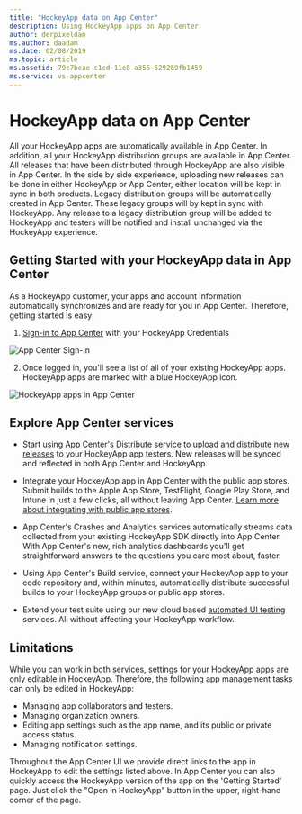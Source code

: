 ```yaml
---
title: "HockeyApp data on App Center"
description: Using HockeyApp apps on App Center
author: derpixeldan
ms.author: daadam
ms.date: 02/08/2019
ms.topic: article
ms.assetid: 79c7beae-c1cd-11e8-a355-529269fb1459
ms.service: vs-appcenter
---
```


# HockeyApp data on App Center

All your HockeyApp apps are automatically available in App Center. In addition, all your HockeyApp distribution groups are available in App Center. All releases that have been distributed through HockeyApp are also visible in App Center.
In the side by side experience, uploading new releases can be done in either HockeyApp or App Center, either location will be kept in sync in both products. Legacy distribution groups will be automatically created in App Center. These legacy groups will by kept in sync with HockeyApp. Any release to a legacy distribution group will be added to HockeyApp and testers will be notified and install unchanged via the HockeyApp experience.

## Getting Started with your HockeyApp data in App Center

As a HockeyApp customer, your apps and account information automatically synchronizes and are ready for you in App Center. Therefore, getting started is easy:

1. [Sign-in to App Center](https://appcenter.ms/login?utm_medium=referral_link&utm_source=Hockey%20App) with your HockeyApp Credentials

![App Center Sign-In](~/transition/images/appcenter-sign-in.png)

2. Once logged in, you'll see a list of all of your existing HockeyApp apps. HockeyApp apps are marked with a blue HockeyApp icon. 

![HockeyApp apps in App Center](~/transition/images/hockeyapp-apps-in-appcenter.png)

## Explore App Center services

* Start using App Center's Distribute service to upload and [distribute new releases](~/transition/distribution.md) to your HockeyApp app testers. New releases will be synced and reflected in both App Center and HockeyApp. 

* Integrate your HockeyApp app in App Center with the public app stores. Submit builds to the Apple App Store, TestFlight, Google Play Store, and Intune in just a few clicks, all without leaving App Center. [Learn more about integrating with public app stores](~/distribution/stores/index.md).

* App Center's Crashes and Analytics services automatically streams data collected from your existing HockeyApp SDK directly into App Center. With App Center's new, rich analytics dashboards you'll get straightforward answers to the questions you care most about, faster.

* Using App Center's Build service, connect your HockeyApp app to your code repository and, within minutes, automatically distribute successful builds to your HockeyApp groups or public app stores.

* Extend your test suite using our new cloud based [automated UI testing](~/test-cloud/index.md) services. All without affecting your HockeyApp workflow.

## Limitations

While you can work in both services, settings for your HockeyApp apps are only editable in HockeyApp. Therefore, the following app management tasks can only be edited in HockeyApp:

* Managing app collaborators and testers.
* Managing organization owners.
* Editing app settings such as the app name, and its public or private access status. 
* Managing notification settings.

Throughout the App Center UI we provide direct links to the app in HockeyApp to edit the settings listed above. In App Center you can also quickly access the HockeyApp version of the app on the 'Getting Started' page. Just click the "Open in HockeyApp" button in the upper, right-hand corner of the page.
